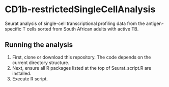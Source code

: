 # CD1b-restrictedSingleCellAnalysis
Seurat analysis of single-cell transcriptional profiling data from the antigen-specific T cells sorted from South African adults with active TB. 


## Running the analysis

1. First, clone or download this repository. The code depends on the current directory structure.  
2. Next, ensure all R packages listed at the top of Seurat_script.R are installed.
3. Execute R script. 

